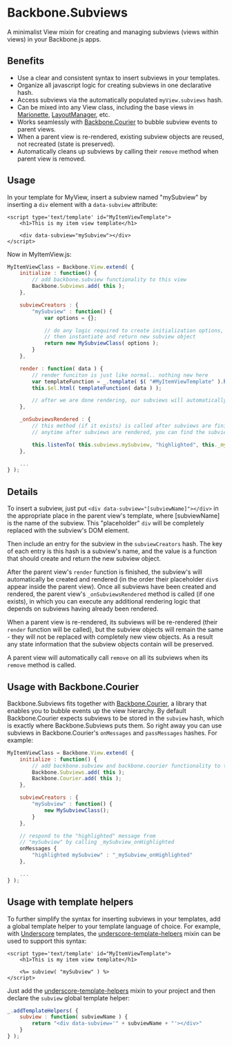# Backbone.Subviews

A minimalist View mixin for creating and managing subviews (views within views) in your Backbone.js apps.

## Benefits

* Use a clear and consistent syntax to insert subviews in your templates.
* Organize all javascript logic for creating subviews in one declarative hash.
* Access subviews via the automatically populated `myView.subviews` hash.
* Can be mixed into any View class, including the base views in [Marionette](https://github.com/marionettejs/backbone.marionette), [LayoutManager](https://github.com/tbranyen/backbone.layoutmanager), etc.
* Works seamlessly with [Backbone.Courier](Backbone.Courier) to bubble subview events to parent views.
* When a parent view is re-rendered, existing subview objects are reused, not recreated (state is preserved).
* Automatically cleans up subviews by calling their `remove` method when parent view is removed.

## Usage

In your template for MyView, insert a subview named "mySubview" by inserting a `div` element with a `data-subview` attribute:

	<script type='text/template' id="MyItemViewTemplate">
		<h1>This is my item view template</h1>

		<div data-subview="mySubview"></div>
	</script>

Now in MyItemView.js:

```javascript
MyItemViewClass = Backbone.View.extend( {
	initialize : function() {
		// add backbone.subview functionality to this view
		Backbone.Subviews.add( this );
	},

	subviewCreators : {
		"mySubview" : function() {
			var options = {};

			// do any logic required to create initialization options, etc.,
			// then instantiate and return new subview object
			return new MySubviewClass( options );
		}
	},

	render : function( data ) {
		// render funciton is just like normal.. nothing new here
		var templateFunction = _.template( $( "#MyItemViewTemplate" ).html() );
		this.$el.html( templateFunction( data ) );

		// after we are done rendering, our subviews will automatically be rendered in order
	},

	_onSubviewsRendered : {
		// this method (if it exists) is called after subviews are finished rendering.
		// anytime after subviews are rendered, you can find the subviews in the `subviews` hash

		this.listenTo( this.subviews.mySubview, "highlighted", this._mySubview_onHighlighted );
	},

	...
} );
```

## Details

To insert a subview, just put `<div data-subview="[subviewName]"></div>` in the appropriate place in the parent view's template, where [subviewName] is the name of the subview. This "placeholder" `div` will be completely replaced with the subview's DOM element.

Then include an entry for the subview in the `subviewCreators` hash. The key of each entry is this hash is a subview's name, and the value is a function that should create and return the new subview object.

After the parent view's `render` function is finished, the subview's will automatically be created and rendered (in the order their placeholder `div`s appear inside the parent view). Once all subviews have been created and rendered, the parent view's `_onSubviewsRendered` method is called (if one exists), in which you can execute any additional rendering logic that depends on subviews having already been rendered.

When a parent view is re-rendered, its subviews will be re-rendered (their `render` function will be called), but the subview objects will remain the same - they will not be replaced with completely new view objects. As a result any state information that the subview objects contain will be preserved.

A parent view will automatically call `remove` on all its subviews when its `remove` method is called.

## Usage with Backbone.Courier

Backbone.Subviews fits together with [Backbone.Courier](https://github.com/dgbeck/backbone.courier), a library that enables you to bubble events up the view hierarchy. By default Backbone.Courier expects subviews to be stored in the `subview` hash, which is exactly where Backbone.Subviews puts them. So right away you can use subviews in Backbone.Courier's `onMessages` and `passMessages` hashes. For example:

```javascript
MyItemViewClass = Backbone.View.extend( {
	initialize : function() {
		// add backbone.subview and backbone.courier functionality to this view
		Backbone.Subviews.add( this );
		Backbone.Courier.add( this );
	},

	subviewCreators : {
		"mySubview" : function() {
			new MySubviewClass();
		}
	},

	// respond to the "highlighted" message from
	// "mySubview" by calling _mySubview_onHighlighted
	onMessages {
		"highlighted mySubview" : "_mySubview_onHighlighted"
	},

	...
} );
```
## Usage with template helpers

To further simplify the syntax for inserting subviews in your templates, add a global template helper to your template language of choice. For example, with [Underscore](https://github.com/documentcloud/underscore) templates, the [underscore-template-helpers](https://github.com/dgbeck/underscore-template-helpers) mixin can be used to support this syntax:

	<script type='text/template' id="MyItemViewTemplate">
		<h1>This is my item view template</h1>

		<%= subview( "mySubview" ) %>
	</script>

Just add the [underscore-template-helpers](https://github.com/dgbeck/underscore-template-helpers) mixin to your project and then declare the `subview` global template helper:

```javascript
_.addTemplateHelpers( {
	subview : function( subviewName ) {
		return "<div data-subview='" + subviewName + "'></div>"
	}
} );
```